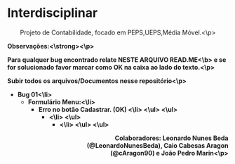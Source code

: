 # Interdisciplinar
<p align="center" font-size=20 >Projeto de Contabilidade, focado em PEPS,UEPS,Média Móvel.<\p>
<br>
<p><strong>Observações:<\strong><\p>
<p >Para qualquer bug encontrado relate <b>NESTE ARQUIVO READ.ME<\b> e se for solucionado favor marcar como OK na caixa ao lado do texto.<\p>
<p> Subir todos os arquivos/Documentos nesse repositório<\p>
<ul>
  <li>Bug 01<\li>
  <ul>
    <li>Formulário Menu:<\li>
      <ul>
         <li>Erro no botão Cadastrar. (OK) <\li>
      <\ul>
  <\ul>
  <ul>
    <li><\li>
  <\ul>
  <ul>
    <li><\li>
  <\ul>
<\ul>

<p Align="Right">Colaboradores: Leonardo Nunes Beda (@LeonardoNunesBeda), Caio Cabesas Aragon (@cAragon90) e João Pedro Marin<\p>
